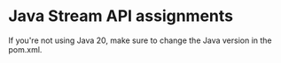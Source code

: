 # Java Stream API assignments

If you're not using Java 20, make sure to change the Java version in the pom.xml.
